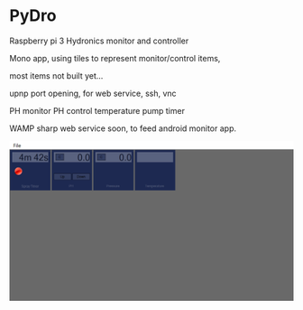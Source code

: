# PyDro

Raspberry pi 3 Hydronics monitor and controller

Mono app, using tiles to represent monitor/control items,

most items not built yet...

upnp port opening, for web service, ssh, vnc 

PH monitor
PH control
temperature
pump timer

WAMP sharp web service soon, to feed android monitor app.

![ScreenShot](/screenshots/main.png)

